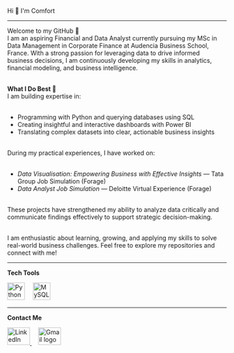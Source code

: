 <p align="left">Hi 👋 I'm Comfort</p>

---

<p align="left">
Welcome to my GitHub 👋<br>
I am an aspiring Financial and Data Analyst currently pursuing my MSc in Data Management in Corporate Finance at Audencia Business School, France. With a strong passion for leveraging data to drive informed business decisions, I am continuously developing my skills in analytics, financial modeling, and business intelligence.<br><br>

<strong>What I Do Best 🚀</strong><br>
I am building expertise in:<br><br>

- Programming with Python and querying databases using SQL<br>
- Creating insightful and interactive dashboards with Power BI<br>
- Translating complex datasets into clear, actionable business insights<br><br>

During my practical experiences, I have worked on:<br><br>

- <em>Data Visualisation: Empowering Business with Effective Insights</em> — Tata Group Job Simulation (Forage)<br>
- <em>Data Analyst Job Simulation</em> — Deloitte Virtual Experience (Forage)<br><br>

These projects have strengthened my ability to analyze data critically and communicate findings effectively to support strategic decision-making.<br><br>

I am enthusiastic about learning, growing, and applying my skills to solve real-world business challenges. Feel free to explore my repositories and connect with me!
</p>

---

<p align="left"><strong>Tech Tools</strong></p>

<div align="left" style="margin-top:10px;">
  <img src="https://cdn.jsdelivr.net/gh/devicons/devicon/icons/python/python-original.svg" height="40" alt="Python logo" style="margin-right:15px;" />
  <img src="https://cdn.jsdelivr.net/gh/devicons/devicon/icons/mysql/mysql-original.svg" height="40" alt="MySQL logo" />
</div>

---

<p align="left"><strong>Contact Me</strong></p>

<div align="left" style="margin-top:10px;">
  <a href="https://www.linkedin.com/in/comfort-dauda-783732243" target="_blank" rel="noopener noreferrer" style="margin-right:15px;">
    <img src="https://raw.githubusercontent.com/maurodesouza/profile-readme-generator/master/src/assets/icons/social/linkedin/default.svg" width="52" height="40" alt="LinkedIn logo" />
  </a>
  <a href="mailto:comfortdauda100@gmail.com" target="_blank" rel="noopener noreferrer">
    <img src="https://raw.githubusercontent.com/maurodesouza/profile-readme-generator/master/src/assets/icons/social/gmail/default.svg" width="52" height="40" alt="Gmail logo" />
  </a>
</div>

